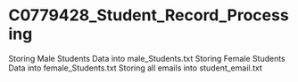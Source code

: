 # C0779428_Student_Record_Processing

Storing Male Students Data into male_Students.txt
Storing Female Students Data into female_Students.txt
Storing all emails into student_email.txt
